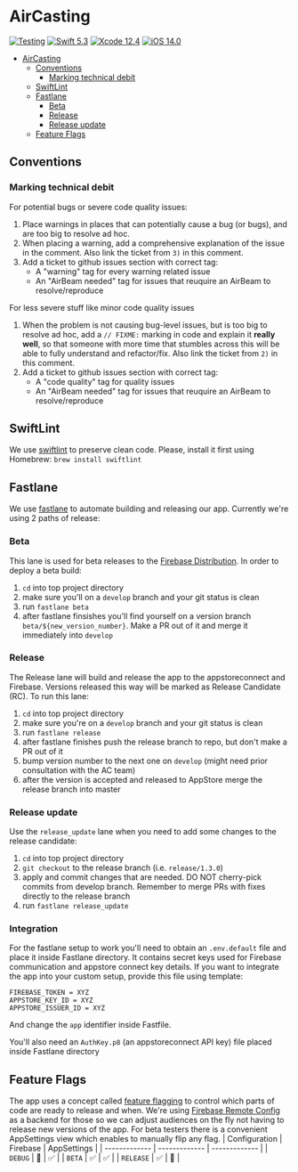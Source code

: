 # AirCasting
[![Testing](https://github.com/HabitatMap/AirCastingiOS/actions/workflows/tests.yml/badge.svg)](https://github.com/HabitatMap/AirCastingiOS/actions/workflows/tests.yml)
[![Swift 5.3](https://img.shields.io/badge/Swift-5.3-green.svg)](https://swift.org)
[![Xcode 12.4](https://img.shields.io/badge/Xcode-12.4-green.svg)](https://developer.apple.com/xcode/)
[![iOS 14.0](https://img.shields.io/badge/iOS-14.0-green.svg)](https://developer.apple.com/ios/)

- [AirCasting](#aircasting)
  * [Conventions](#conventions)
    + [Marking technical debit](#tech-debit-marking)
  * [SwiftLint](#swiftlint)
  * [Fastlane](#fastlane)
    + [Beta](#beta)
    + [Release](#release)
    + [Release update](#release-update)
  * [Feature Flags](#feature-flags)
  
## Conventions
<a id="tech-debit-marking"></a>
### Marking technical debit
For potential bugs or severe code quality issues:
1. Place warnings in places that can potentially cause a bug (or bugs), and are too big to resolve ad hoc.
2. When placing a warning, add a comprehensive explanation of the issue in the comment. Also link the ticket from `3)` in this comment.
3. Add a ticket to github issues section with correct tag:
    + A "warning" tag for every warning related issue
    + An "AirBeam needed" tag for issues that reuquire an AirBeam to resolve/reproduce

For less severe stuff like minor code quality issues
1. When the problem is not causing bug-level issues, but is too big to resolve ad hoc, add a `// FIXME:` marking in code and explain it **really well**, so that someone with more time that stumbles across this will be able to fully understand and refactor/fix. Also link the ticket from `2)` in this comment.
2. Add a ticket to github issues section with correct tag:
    * A "code quality" tag for quality issues
    * An "AirBeam needed" tag for issues that reuquire an AirBeam to resolve/reproduce

## SwiftLint
We use [swiftlint](https://github.com/realm/SwiftLint) to preserve clean code.
Please, install it first using Homebrew: `brew install swiftlint`

## Fastlane
We use [fastlane](https://fastlane.tools) to automate building and releasing our app. Currently we're using 2 paths of release:
### Beta
This lane is used for beta releases to the [Firebase Distribution](https://firebase.google.com/docs/app-distribution). In order to deploy a beta build:
1. `cd` into top project directory
2. make sure you'll on a `develop` branch and your git status is clean
3. run `fastlane beta`
4. after fastlane finsishes you'll find yourself on a version branch `beta/${new_version_number}`. Make a PR out of it and merge it immediately into `develop`  

### Release
The Release lane will build and release the app to the appstoreconnect and Firebase. Versions released this way will be marked as Release Candidate (RC). To run this lane:
1. `cd` into top project directory
2. make sure you're on a `develop` branch and your git status is clean
3. run `fastlane release`
4. after fastlane finishes push the release branch to repo, but don't make a PR out of it
5. bump version number to the next one on `develop` (might need prior consultation with the AC team)
6. after the version is accepted and released to AppStore merge the release branch into master

<a id="release-update"></a>
### Release update
Use the `release_update` lane when you need to add some changes to the release candidate:
1. `cd` into top project directory
2. `git checkout` to the release branch (i.e. `release/1.3.0`)
3. apply and commit changes that are needed. DO NOT cherry-pick commits from develop branch. Remember to merge PRs with fixes directly to the release branch
4. run `fastlane release_update` 

### Integration
For the fastlane setup to work you'll need to obtain an `.env.default` file and place it inside Fastlane directory. It contains secret keys used for Firebase communication and appstore connect key details. 
If you want to integrate the app into your custom setup, provide this file using template:
```
FIREBASE_TOKEN = XYZ
APPSTORE_KEY_ID = XYZ
APPSTORE_ISSUER_ID = XYZ
```
And change the `app` identifier inside Fastfile.

You'll also need an `AuthKey.p8` (an appstoreconnect API key) file placed inside Fastlane directory

## Feature Flags
The app uses a concept called [feature flagging](https://martinfowler.com/articles/feature-toggles.html) to control which parts of code are ready to release and when. We're using [Firebase Remote Config](https://firebase.google.com/docs/remote-config) as a backend for those so we can adjust audiences on the fly not having to release new versions of the app. For beta testers there is a convenient AppSettings view which enables to manually flip any flag.
| Configuration  | Firebase | AppSettings |
| ------------- | ------------- | ------------- |
| `DEBUG` | 🛑 | ✅ |
| `BETA` | ✅ | ✅ |
| `RELEASE` | ✅ | 🛑 |
